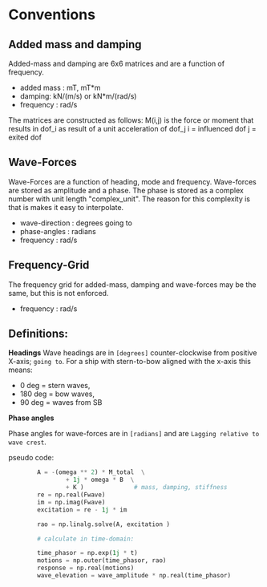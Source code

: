 # Conventions

## Added mass and damping

Added-mass and damping are 6x6 matrices and are a function of frequency.

- added mass : mT, mT\*m
- damping: kN/(m/s) or kN\*m/(rad/s)
- frequency : rad/s

The matrices are constructed as follows:
M(i,j) is the force or moment that results in dof_i as result of a unit acceleration of dof_j
i = influenced dof
j = exited dof

## Wave-Forces

Wave-Forces are a function of heading, mode and frequency. Wave-forces are stored as amplitude and a phase. The phase
is stored as a complex number with unit length "complex_unit". The reason for this complexity is that is makes it easy to interpolate.

- wave-direction : degrees going to
- phase-angles : radians
- frequency : rad/s

## Frequency-Grid

The frequency grid for added-mass, damping and wave-forces may be the same, but this is not enforced.

- frequency : rad/s

## Definitions:

**Headings**
Wave headings are in `[degrees]` counter-clockwise from positive X-axis; `going to`.
For a ship with stern-to-bow aligned with the x-axis this means:

- 0 deg = stern waves,
- 180 deg = bow waves,
- 90 deg = waves from SB

**Phase angles**

Phase angles for wave-forces are in `[radians]` and are `Lagging relative to wave crest`.

pseudo code:

```python
        A = -(omega ** 2) * M_total  \
                + 1j * omega * B  \
                + K )              # mass, damping, stiffness
        re = np.real(Fwave)
        im = np.imag(Fwave)
        excitation = re - 1j * im

        rao = np.linalg.solve(A, excitation )

        # calculate in time-domain:

        time_phasor = np.exp(1j * t)
        motions = np.outer(time_phasor, rao)
        response = np.real(motions)
        wave_elevation = wave_amplitude * np.real(time_phasor)
```
